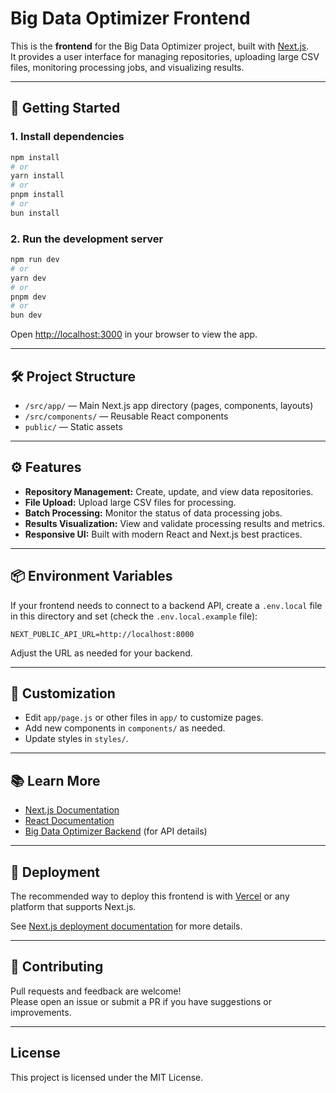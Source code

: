 # Big Data Optimizer Frontend

This is the **frontend** for the Big Data Optimizer project, built with [Next.js](https://nextjs.org).  
It provides a user interface for managing repositories, uploading large CSV files, monitoring processing jobs, and visualizing results.

---

## 🚀 Getting Started

### 1. **Install dependencies**

```bash
npm install
# or
yarn install
# or
pnpm install
# or
bun install
```

### 2. **Run the development server**

```bash
npm run dev
# or
yarn dev
# or
pnpm dev
# or
bun dev
```

Open [http://localhost:3000](http://localhost:3000) in your browser to view the app.

---

## 🛠️ Project Structure

- `/src/app/` — Main Next.js app directory (pages, components, layouts)
- `/src/components/` — Reusable React components
- `public/` — Static assets

---

## ⚙️ Features

- **Repository Management:** Create, update, and view data repositories.
- **File Upload:** Upload large CSV files for processing.
- **Batch Processing:** Monitor the status of data processing jobs.
- **Results Visualization:** View and validate processing results and metrics.
- **Responsive UI:** Built with modern React and Next.js best practices.

---

## 📦 Environment Variables

If your frontend needs to connect to a backend API, create a `.env.local` file in this directory and set (check the `.env.local.example` file):

```
NEXT_PUBLIC_API_URL=http://localhost:8000
```

Adjust the URL as needed for your backend.

---

## 📝 Customization

- Edit `app/page.js` or other files in `app/` to customize pages.
- Add new components in `components/` as needed.
- Update styles in `styles/`.

---

## 📚 Learn More

- [Next.js Documentation](https://nextjs.org/docs)
- [React Documentation](https://react.dev/)
- [Big Data Optimizer Backend](../backend/README.md) (for API details)

---

## 🚀 Deployment

The recommended way to deploy this frontend is with [Vercel](https://vercel.com/) or any platform that supports Next.js.

See [Next.js deployment documentation](https://nextjs.org/docs/app/building-your-application/deploying) for more details.

---

## 🤝 Contributing

Pull requests and feedback are welcome!  
Please open an issue or submit a PR if you have suggestions or improvements.

---

## License

This project is licensed under the MIT License.